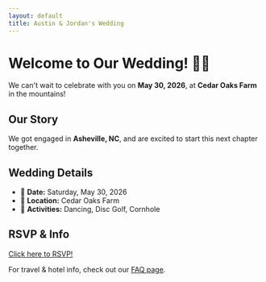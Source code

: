 ```yaml
---
layout: default
title: Austin & Jordan's Wedding
---
```


# Welcome to Our Wedding! 💍🎉

We can't wait to celebrate with you on **May 30, 2026**, at **Cedar Oaks Farm** in the mountains!  

## **Our Story**
We got engaged in **Asheville, NC**, and are excited to start this next chapter together.  

## **Wedding Details**
- 📅 **Date:** Saturday, May 30, 2026  
- 📍 **Location:** Cedar Oaks Farm  
- 🎉 **Activities:** Dancing, Disc Golf, Cornhole  

## **RSVP & Info**
[Click here to RSVP!](https://forms.gle/YOUR-RSVP-FORM-LINK)  

For travel & hotel info, check out our [FAQ page](/faq).
